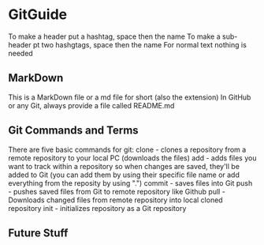 # GitGuide
To make a header put a hashtag, space then the name
To make a sub-header pt two hashgtags, space then the name
For normal text nothing is needed

## MarkDown
This is a MarkDown file or a md file for short (also the extension)
In GitHub or any Git, always provide a file called README.md 

## Git Commands and Terms
There are five basic commands for git:
clone - clones a repository from a remote repository to your local PC (downloads the files)
add - adds files you want to track within a repository so when changes are saved, they'll be added to Git (you can add them by using their specific file name or add everything from the reposity by using ".")
commit - saves files into Git
push - pushes saved files from Git to remote repository like Github
pull - Downloads changed files from remote repository into local cloned repository
init - initializes repository as a Git repository

## Future Stuff